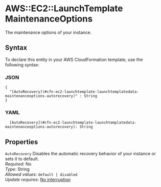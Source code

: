 # AWS::EC2::LaunchTemplate MaintenanceOptions<a name="aws-properties-ec2-launchtemplate-launchtemplatedata-maintenanceoptions"></a>

The maintenance options of your instance\.

## Syntax<a name="aws-properties-ec2-launchtemplate-launchtemplatedata-maintenanceoptions-syntax"></a>

To declare this entity in your AWS CloudFormation template, use the following syntax:

### JSON<a name="aws-properties-ec2-launchtemplate-launchtemplatedata-maintenanceoptions-syntax.json"></a>

```
{
  "[AutoRecovery](#cfn-ec2-launchtemplate-launchtemplatedata-maintenanceoptions-autorecovery)" : String
}
```

### YAML<a name="aws-properties-ec2-launchtemplate-launchtemplatedata-maintenanceoptions-syntax.yaml"></a>

```
  [AutoRecovery](#cfn-ec2-launchtemplate-launchtemplatedata-maintenanceoptions-autorecovery): String
```

## Properties<a name="aws-properties-ec2-launchtemplate-launchtemplatedata-maintenanceoptions-properties"></a>

`AutoRecovery`  <a name="cfn-ec2-launchtemplate-launchtemplatedata-maintenanceoptions-autorecovery"></a>
Disables the automatic recovery behavior of your instance or sets it to default\.  
*Required*: No  
*Type*: String  
*Allowed values*: `default | disabled`  
*Update requires*: [No interruption](https://docs.aws.amazon.com/AWSCloudFormation/latest/UserGuide/using-cfn-updating-stacks-update-behaviors.html#update-no-interrupt)